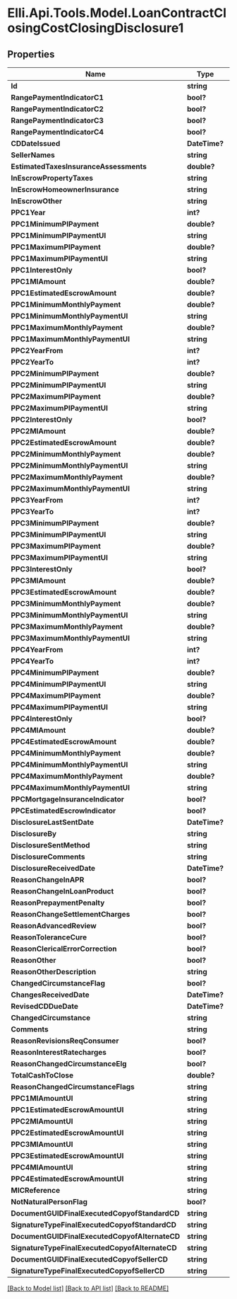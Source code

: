 # Elli.Api.Tools.Model.LoanContractClosingCostClosingDisclosure1
## Properties

Name | Type | Description | Notes
------------ | ------------- | ------------- | -------------
**Id** | **string** |  | [optional] 
**RangePaymentIndicatorC1** | **bool?** |  | [optional] 
**RangePaymentIndicatorC2** | **bool?** |  | [optional] 
**RangePaymentIndicatorC3** | **bool?** |  | [optional] 
**RangePaymentIndicatorC4** | **bool?** |  | [optional] 
**CDDateIssued** | **DateTime?** |  | [optional] 
**SellerNames** | **string** |  | [optional] 
**EstimatedTaxesInsuranceAssessments** | **double?** |  | [optional] 
**InEscrowPropertyTaxes** | **string** |  | [optional] 
**InEscrowHomeownerInsurance** | **string** |  | [optional] 
**InEscrowOther** | **string** |  | [optional] 
**PPC1Year** | **int?** |  | [optional] 
**PPC1MinimumPIPayment** | **double?** |  | [optional] 
**PPC1MinimumPIPaymentUI** | **string** |  | [optional] 
**PPC1MaximumPIPayment** | **double?** |  | [optional] 
**PPC1MaximumPIPaymentUI** | **string** |  | [optional] 
**PPC1InterestOnly** | **bool?** |  | [optional] 
**PPC1MIAmount** | **double?** |  | [optional] 
**PPC1EstimatedEscrowAmount** | **double?** |  | [optional] 
**PPC1MinimumMonthlyPayment** | **double?** |  | [optional] 
**PPC1MinimumMonthlyPaymentUI** | **string** |  | [optional] 
**PPC1MaximumMonthlyPayment** | **double?** |  | [optional] 
**PPC1MaximumMonthlyPaymentUI** | **string** |  | [optional] 
**PPC2YearFrom** | **int?** |  | [optional] 
**PPC2YearTo** | **int?** |  | [optional] 
**PPC2MinimumPIPayment** | **double?** |  | [optional] 
**PPC2MinimumPIPaymentUI** | **string** |  | [optional] 
**PPC2MaximumPIPayment** | **double?** |  | [optional] 
**PPC2MaximumPIPaymentUI** | **string** |  | [optional] 
**PPC2InterestOnly** | **bool?** |  | [optional] 
**PPC2MIAmount** | **double?** |  | [optional] 
**PPC2EstimatedEscrowAmount** | **double?** |  | [optional] 
**PPC2MinimumMonthlyPayment** | **double?** |  | [optional] 
**PPC2MinimumMonthlyPaymentUI** | **string** |  | [optional] 
**PPC2MaximumMonthlyPayment** | **double?** |  | [optional] 
**PPC2MaximumMonthlyPaymentUI** | **string** |  | [optional] 
**PPC3YearFrom** | **int?** |  | [optional] 
**PPC3YearTo** | **int?** |  | [optional] 
**PPC3MinimumPIPayment** | **double?** |  | [optional] 
**PPC3MinimumPIPaymentUI** | **string** |  | [optional] 
**PPC3MaximumPIPayment** | **double?** |  | [optional] 
**PPC3MaximumPIPaymentUI** | **string** |  | [optional] 
**PPC3InterestOnly** | **bool?** |  | [optional] 
**PPC3MIAmount** | **double?** |  | [optional] 
**PPC3EstimatedEscrowAmount** | **double?** |  | [optional] 
**PPC3MinimumMonthlyPayment** | **double?** |  | [optional] 
**PPC3MinimumMonthlyPaymentUI** | **string** |  | [optional] 
**PPC3MaximumMonthlyPayment** | **double?** |  | [optional] 
**PPC3MaximumMonthlyPaymentUI** | **string** |  | [optional] 
**PPC4YearFrom** | **int?** |  | [optional] 
**PPC4YearTo** | **int?** |  | [optional] 
**PPC4MinimumPIPayment** | **double?** |  | [optional] 
**PPC4MinimumPIPaymentUI** | **string** |  | [optional] 
**PPC4MaximumPIPayment** | **double?** |  | [optional] 
**PPC4MaximumPIPaymentUI** | **string** |  | [optional] 
**PPC4InterestOnly** | **bool?** |  | [optional] 
**PPC4MIAmount** | **double?** |  | [optional] 
**PPC4EstimatedEscrowAmount** | **double?** |  | [optional] 
**PPC4MinimumMonthlyPayment** | **double?** |  | [optional] 
**PPC4MinimumMonthlyPaymentUI** | **string** |  | [optional] 
**PPC4MaximumMonthlyPayment** | **double?** |  | [optional] 
**PPC4MaximumMonthlyPaymentUI** | **string** |  | [optional] 
**PPCMortgageInsuranceIndicator** | **bool?** |  | [optional] 
**PPCEstimatedEscrowIndicator** | **bool?** |  | [optional] 
**DisclosureLastSentDate** | **DateTime?** |  | [optional] 
**DisclosureBy** | **string** |  | [optional] 
**DisclosureSentMethod** | **string** |  | [optional] 
**DisclosureComments** | **string** |  | [optional] 
**DisclosureReceivedDate** | **DateTime?** |  | [optional] 
**ReasonChangeInAPR** | **bool?** |  | [optional] 
**ReasonChangeInLoanProduct** | **bool?** |  | [optional] 
**ReasonPrepaymentPenalty** | **bool?** |  | [optional] 
**ReasonChangeSettlementCharges** | **bool?** |  | [optional] 
**ReasonAdvancedReview** | **bool?** |  | [optional] 
**ReasonToleranceCure** | **bool?** |  | [optional] 
**ReasonClericalErrorCorrection** | **bool?** |  | [optional] 
**ReasonOther** | **bool?** |  | [optional] 
**ReasonOtherDescription** | **string** |  | [optional] 
**ChangedCircumstanceFlag** | **bool?** |  | [optional] 
**ChangesReceivedDate** | **DateTime?** |  | [optional] 
**RevisedCDDueDate** | **DateTime?** |  | [optional] 
**ChangedCircumstance** | **string** |  | [optional] 
**Comments** | **string** |  | [optional] 
**ReasonRevisionsReqConsumer** | **bool?** |  | [optional] 
**ReasonInterestRatecharges** | **bool?** |  | [optional] 
**ReasonChangedCircumstanceElg** | **bool?** |  | [optional] 
**TotalCashToClose** | **double?** |  | [optional] 
**ReasonChangedCircumstanceFlags** | **string** |  | [optional] 
**PPC1MIAmountUI** | **string** |  | [optional] 
**PPC1EstimatedEscrowAmountUI** | **string** |  | [optional] 
**PPC2MIAmountUI** | **string** |  | [optional] 
**PPC2EstimatedEscrowAmountUI** | **string** |  | [optional] 
**PPC3MIAmountUI** | **string** |  | [optional] 
**PPC3EstimatedEscrowAmountUI** | **string** |  | [optional] 
**PPC4MIAmountUI** | **string** |  | [optional] 
**PPC4EstimatedEscrowAmountUI** | **string** |  | [optional] 
**MICReference** | **string** |  | [optional] 
**NotNaturalPersonFlag** | **bool?** |  | [optional] 
**DocumentGUIDFinalExecutedCopyofStandardCD** | **string** |  | [optional] 
**SignatureTypeFinalExecutedCopyofStandardCD** | **string** |  | [optional] 
**DocumentGUIDFinalExecutedCopyofAlternateCD** | **string** |  | [optional] 
**SignatureTypeFinalExecutedCopyofAlternateCD** | **string** |  | [optional] 
**DocumentGUIDFinalExecutedCopyofSellerCD** | **string** |  | [optional] 
**SignatureTypeFinalExecutedCopyofSellerCD** | **string** |  | [optional] 

[[Back to Model list]](../README.md#documentation-for-models) [[Back to API list]](../README.md#documentation-for-api-endpoints) [[Back to README]](../README.md)

